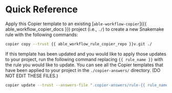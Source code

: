 # Quick Reference

Apply this Copier template to an existing [`able-workflow-copier`]({{ able_workflow_copier_docs }}) project (i.e., `./`) to create a new Snakemake rule with the following commands:

```bash
copier copy --trust {{ able_workflow_rule_copier_repo }}v.git ./
```

If this template has been updated and you would like to apply those updates to your project, run the following command replacing `{{ rule_name }}` with the rule you would like to update. You can see all the Copier templates that have been applied to your project in the `./copier-answers/` directory. (DO NOT EDIT THESE FILES.)

```bash
copier update --trust --answers-file ".copier-answers/rule-{{ rule_name }}.yml" ./
```
